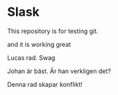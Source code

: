 # Slask
This repository is for testing git.

and it is working great

Lucas rad.
Swag

Johan är bäst.
 Är han verkligen det?


 Denna rad skapar konflikt!

